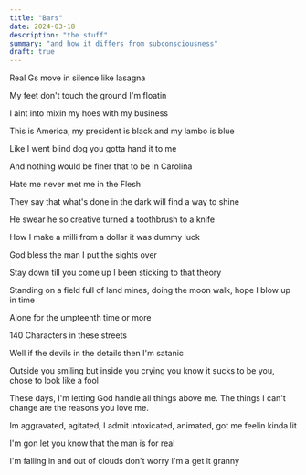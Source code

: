 ```yaml
---
title: "Bars"
date: 2024-03-18
description: "the stuff"
summary: "and how it differs from subconsciousness"
draft: true
---
```



Real Gs move in silence like lasagna

My feet don't touch the ground I'm floatin

I aint into mixin my hoes with my business

This is America, my president is black and my lambo is blue

Like I went blind dog you gotta hand it to me

And nothing would be finer that to be in Carolina

Hate me never met me in the Flesh

They say that what's done in the dark will find a way to shine

He swear he so creative turned a toothbrush to a knife

How I make a milli from a dollar it was dummy luck

God bless the man I put the sights over

Stay down till you come up I been sticking to that theory

Standing on a field full of land mines, doing the moon walk, hope I blow up in time

Alone for the umpteenth time or more

140 Characters in these streets

Well if the devils in the details then I'm satanic

Outside you smiling but inside you crying you know it sucks to be you, chose to look like a fool

These days, I'm letting God handle all things above me. The things I can't change are the reasons you love me.

Im aggravated, agitated, I admit intoxicated, animated, got me feelin kinda lit

I'm gon let you know that the man is for real

I'm falling in and out of clouds don't worry I'm a get it granny

